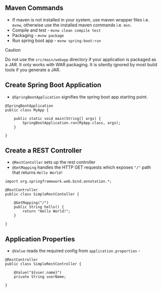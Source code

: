 ## Maven Commands
- If maven is not installed in your system, use maven wrapper files i.e. `mvnw`, otherwise use the installed maven commands i.e. `mvn`.
- Compile and test - `mvnw clean compile test`
- Packaging - `mvnw package`
- Run spring boot app - `mvnw spring-boot:run`

> [!CAUTION]
> Do not use the `src/main/webapp` directory if your application is packaged as a JAR. It only works with WAR packaging. It is silently ignored by most build tools if you generate a JAR.

## Create Spring Boot Application
- `@SpringBootApplication` signifies the spring boot app starting point.
```
@SpringBootApplication
public class MyApp {

    public static void main(String[] args) {
        SpringBootApplication.run(MyApp.class, args);
    }

}
```

## Create a REST Controller
- `@RestContoller` sets up the rest controller
- `@GetMapping` handles the HTTP GET requests which exposes `"/"` path that returns `Hello World!`
```
import org.springframework.web.bind.annotation.*;

@RestController
public class SimpleRestContoller {

    @GetMapping("/")
    public String hello() {
        return "Hello World!";
    }

}
```

## Application Properties
- `@Value` reads the required config from `application.properties` -
```
@RestController
public class SimpleRestController {

    @Value("${user.name}")
    private String userName;

}
```

